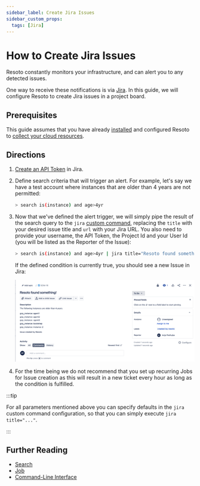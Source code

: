```yaml
---
sidebar_label: Create Jira Issues
sidebar_custom_props:
  tags: [Jira]
---
```


# How to Create Jira Issues

Resoto constantly monitors your infrastructure, and can alert you to any detected issues.

One way to receive these notifications is via [Jira](https://www.atlassian.com/software/jira). In this guide, we will configure Resoto to create Jira issues in a project board.

## Prerequisites

This guide assumes that you have already [installed](../../../getting-started/install-resoto/index.md) and configured Resoto to [collect your cloud resources](../../../getting-started/configure-cloud-provider-access/index.md).

## Directions

1. [Create an API Token](https://id.atlassian.com/manage-profile/security/api-tokens) in Jira.

2. Define search criteria that will trigger an alert. For example, let's say we have a test account where instances that are older than 4 years are not permitted:

   ```bash
   > search is(instance) and age>4yr
   ```

3. Now that we've defined the alert trigger, we will simply pipe the result of the search query to the `jira` [custom command](../../../reference/cli/index.md#custom-commands), replacing the `title` with your desired issue title and `url` with your Jira URL. You also need to provide your username, the API Token, the Project Id and your User Id (you will be listed as the Reporter of the Issue):

   ```bash
   > search is(instance) and age>4yr | jira title="Resoto found something!" message="The following instances are older than 4 years:" url="https://your-domain.atlassian.net" username="you@your-team.com" token="xxxxxxxxx" project_id="12345" reporter_id="1111111111111"
   ```

   If the defined condition is currently true, you should see a new Issue in Jira:

   ![Example Jira Issue](./img/resoto-jira-issue.png)

4. For the time being we do not recommend that you set up recurring Jobs for Issue creation as this will result in a new ticket every hour as long as the condition is fulfilled.

:::tip

For all parameters mentioned above you can specify defaults in the `jira` custom command configuration, so that you can simply execute `jira title="..."`.

:::

## Further Reading

- [Search](../../../concepts/search/index.md)
- [Job](../../../concepts/automation/job.md)
- [Command-Line Interface](../../../reference/cli/index.md)

